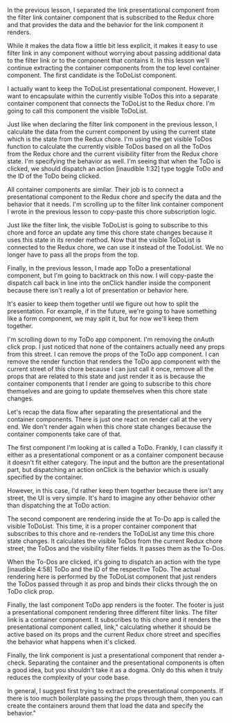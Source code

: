 

In the previous lesson, I separated the link presentational component from the filter link container component that is subscribed to the Redux chore and that provides the data and the behavior for the link component it renders.

While it makes the data flow a little bit less explicit, it makes it easy to use filter link in any component without worrying about passing additional data to the filter link or to the component that contains it. In this lesson we'll continue extracting the container components from the top level container component. The first candidate is the ToDoList component.

I actually want to keep the ToDoList presentational component. However, I want to encapsulate within the currently visible ToDos this into a separate container component that connects the ToDoList to the Redux chore. I'm going to call this component the visible ToDoList.

Just like when declaring the filter link component in the previous lesson, I calculate the data from the current component by using the current state which is the state from the Redux chore. I'm using the get visible ToDos function to calculate the currently visible ToDos based on all the ToDos from the Redux chore and the current visibility filter from the Redux chore state. I'm specifying the behavior as well. I'm seeing that when the ToDo is clicked, we should dispatch an action [inaudible 1:32] type toggle ToDo and the ID of the ToDo being clicked.

All container components are similar. Their job is to connect a presentational component to the Redux chore and specify the data and the behavior that it needs. I'm scrolling up to the filter link container component I wrote in the previous lesson to copy-paste this chore subscription logic.

Just like the filter link, the visible ToDoList is going to subscribe to this chore and force an update any time this chore state changes because it uses this state in its render method. Now that the visible ToDoList is connected to the Redux chore, we can use it instead of the TodoList. We no longer have to pass all the props from the top.

Finally, in the previous lesson, I made app ToDo a presentational component, but I'm going to backtrack on this now. I will copy-paste the dispatch call back in line into the onClick handler inside the component because there isn't really a lot of presentation or behavior here.

It's easier to keep them together until we figure out how to split the presentation. For example, if in the future, we're going to have something like a form component, we may split it, but for now we'll keep them together.

I'm scrolling down to my ToDo app component. I'm removing the onAuth click prop. I just noticed that none of the containers actually need any props from this street. I can remove the props of the ToDo app component. I can remove the render function that renders the ToDo app component with the current street of this chore because I can just call it once, remove all the props that are related to this state and just render it as is because the container components that I render are going to subscribe to this chore themselves and are going to update themselves when this chore state changes.

Let's recap the data flow after separating the presentational and the container components. There is just one react on render call at the very end. We don't render again when this chore state changes because the container components take care of that.

The first component I'm looking at is called a ToDo. Frankly, I can classify it either as a presentational component or as a container component because it doesn't fit either category. The input and the button are the presentational part, but dispatching an action onClick is the behavior which is usually specified by the container.

However, in this case, I'd rather keep them together because there isn't any street, the UI is very simple. It's hard to imagine any other behavior other than dispatching the at ToDo action.

The second component are rendering inside the at To-Do app is called the visible ToDoList. This time, it is a proper container component that subscribes to this chore and re-renders the ToDoList any time this chore state changes. It calculates the visible ToDos from the current Redux chore street, the ToDos and the visibility filter fields. It passes them as the To-Dos.

When the To-Dos are clicked, it's going to dispatch an action with the type [inaudible 4:58] ToDo and the ID of the respective ToDo. The actual rendering here is performed by the ToDoList component that just renders the ToDos passed through it as prop and binds their clicks through the on ToDo click prop.

Finally, the last component ToDo app renders is the footer. The footer is just a presentational component rendering three different filter links. The filter link is a container component. It subscribes to this chore and it renders the presentational component called, link," calculating whether it should be active based on its props and the current Redux chore street and specifies the behavior what happens when it's clicked.

Finally, the link component is just a presentational component that render a-check. Separating the container and the presentational components is often a good idea, but you shouldn't take it as a dogma. Only do this when it truly reduces the complexity of your code base.

In general, I suggest first trying to extract the presentational components. If there is too much boilerplate passing the props through them, then you can create the containers around them that load the data and specify the behavior."